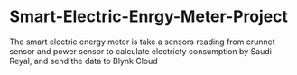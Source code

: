 # Smart-Electric-Enrgy-Meter-Project
The smart electric energy meter is take a sensors reading from crunnet sensor and power sensor to calculate electricty consumption by Saudi Reyal, and send the data to Blynk Cloud
